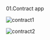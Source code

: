 01.Contract app

![contract1](https://github.com/marufhasanmitul/assignment2/assets/87512480/9185c16a-016d-40d4-8078-3df438ec81fa)



![contract2](https://github.com/marufhasanmitul/assignment2/assets/87512480/ea8dd332-c0ea-4684-9e1f-f61fc746d9bf)
